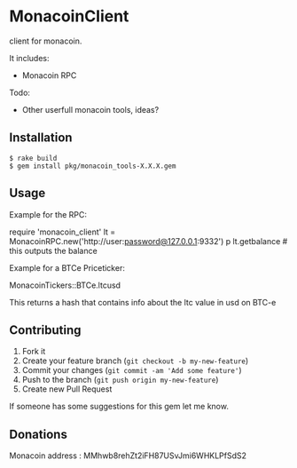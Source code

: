 # MonacoinClient

client for monacoin.

It includes:

- Monacoin RPC

Todo:

- Other userfull monacoin tools, ideas?

## Installation

    $ rake build
    $ gem install pkg/monacoin_tools-X.X.X.gem

## Usage

Example for the RPC:

require 'monacoin_client'
lt = MonacoinRPC.new('http://user:password@127.0.0.1:9332')
p lt.getbalance # this outputs the balance

Example for a BTCe Priceticker:

MonacoinTickers::BTCe.ltcusd

This returns a hash that contains info about the ltc value in usd on BTC-e

## Contributing

1. Fork it
2. Create your feature branch (`git checkout -b my-new-feature`)
3. Commit your changes (`git commit -am 'Add some feature'`)
4. Push to the branch (`git push origin my-new-feature`)
5. Create new Pull Request

If someone has some suggestions for this gem let me know.

## Donations

Monacoin address : MMhwb8rehZt2iFH87USvJmi6WHKLPfSdS2
